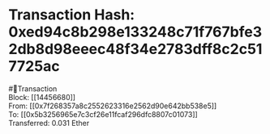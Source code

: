 
Transaction Hash: 0xed94c8b298e133248c71f767bfe32db8d98eeec48f34e2783dff8c2c517725ac
====================================================================================
  
#💸Transaction  
Block: [[14456680]]  
From: [[0x7f268357a8c2552623316e2562d90e642bb538e5]]  
To: [[0x5b3256965e7c3cf26e11fcaf296dfc8807c01073]]  
Transferred: 0.031 Ether